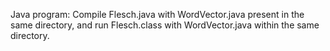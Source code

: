 Java program: Compile Flesch.java with WordVector.java present in the same directory, and run Flesch.class with WordVector.java within the same directory.
